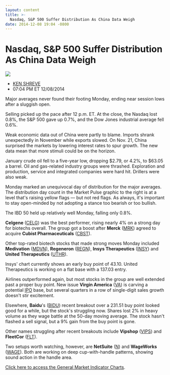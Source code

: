 ```yaml
---
layout: content
title: >-
  Nasdaq, S&P 500 Suffer Distribution As China Data Weigh
date: 2014-12-08 19:04 -0800
---
```



Nasdaq, S&P 500 Suffer Distribution As China Data Weigh
========================================================


![](https://www.investors.com/wp-content/uploads/ibd-migrated-images/MPv_141209_635536495820887650.png)

* [KEN SHREVE](https://www.investors.com/author/shrevek/ "Posts by KEN SHREVE")
* 07:04 PM ET 12/08/2014




  

Major averages never found their footing Monday, ending near session lows after a sluggish open.

  

Selling picked up the pace after 12 p.m. ET. At the close, the Nasdaq lost 0.8%, the S&P 500 gave up 0.7%, and the Dow Jones industrial average fell 0.6%.

  

Weak economic data out of China were partly to blame. Imports shrank unexpectedly in November while exports slowed. On Nov. 21, China surprised the markets by lowering interest rates to spur growth. The new data mean that more stimuli could be on the horizon.

  

January crude oil fell to a five-year low, dropping $2.79, or 4.2%, to $63.05 a barrel. Oil and gas-related industry groups were thrashed. Exploration and production, service and integrated companies were hard hit. Drillers were also weak.

  

Monday marked an unequivocal day of distribution for the major averages. The distribution day count in the Market Pulse graphic to the right is at a level that's raising yellow flags — but not red flags. As always, it's important to stay open-minded by not adopting a stance too bearish or too bullish.

  

The IBD 50 held up relatively well Monday, falling only 0.8%.

  

**Celgene** ([CELG](https://research.investors.com/quote.aspx?symbol=CELG)) was the best performer, rising nearly 4% on a strong day for biotechs overall. The group got a boost after **Merck** ([MRK](https://research.investors.com/quote.aspx?symbol=MRK)) agreed to acquire **Cubist Pharmaceuticals** ([CBST](https://research.investors.com/quote.aspx?symbol=CBST)).

  

Other top-rated biotech stocks that made strong moves Monday included **Medivation** ([MDVN](https://research.investors.com/quote.aspx?symbol=MDVN)), **Regeneron** ([REGN](https://research.investors.com/quote.aspx?symbol=REGN)), **Insys Therapeutics** ([INSY](https://research.investors.com/quote.aspx?symbol=INSY)) and **United Therapeutics** ([UTHR](https://research.investors.com/quote.aspx?symbol=UTHR)).

  

Insys' chart currently shows an early buy point of 43.10. United Therapeutics is working on a flat base with a 137.03 entry.

  

Airlines outperformed again, but most stocks in the group are well extended past a proper buy point. New issue **Virgin America** ([VA](https://research.investors.com/quote.aspx?symbol=VA)) is carving a potential [IPO](http://news.investors.com/iponews.htm) base, but several quarters in a row of single-digit sales growth doesn't stir excitement.

  

Elsewhere, **Baidu**'s ([BIDU](https://research.investors.com/quote.aspx?symbol=BIDU)) recent breakout over a 231.51 buy point looked good for a while, but the stock's struggling now. Shares lost 2% in heavy volume as they wage battle at the 50-day moving average. The stock hasn't flashed a sell signal, but a 9% gain from the buy point is gone.

  

Other names struggling after recent breakouts include **Vipshop** ([VIPS](https://research.investors.com/quote.aspx?symbol=VIPS)) and **FleetCor** ([FLT](https://research.investors.com/quote.aspx?symbol=FLT)).

  

Two setups worth watching, however, are **NetSuite** ([N](https://research.investors.com/quote.aspx?symbol=N)) and **WageWorks** ([WAGE](https://research.investors.com/quote.aspx?symbol=WAGE)). Both are working on deep cup-with-handle patterns, showing sound action in the handle area.

  

[Click here to access the General Market Indicator Charts](https://www.investors.com/pdf/GMI_120914.pdf).




